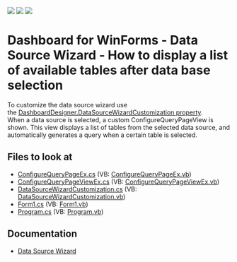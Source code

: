 <!-- default badges list -->
![](https://img.shields.io/endpoint?url=https://codecentral.devexpress.com/api/v1/VersionRange/128580569/17.2.3%2B)
[![](https://img.shields.io/badge/Open_in_DevExpress_Support_Center-FF7200?style=flat-square&logo=DevExpress&logoColor=white)](https://supportcenter.devexpress.com/ticket/details/T279129)
[![](https://img.shields.io/badge/📖_How_to_use_DevExpress_Examples-e9f6fc?style=flat-square)](https://docs.devexpress.com/GeneralInformation/403183)
<!-- default badges end -->

# Dashboard for WinForms - Data Source Wizard - How to display a list of available tables after data base selection

To customize the data source wizard use the <a href="https://documentation.devexpress.com/#Dashboard/DevExpressDashboardWinDashboardDesigner_DataSourceWizardCustomizationtopic">DashboardDesigner.DataSourceWizardCustomization property</a>. <br>When a data source is selected, a custom ConfigureQueryPageView is shown. This view displays a list of tables from the selected data source, and automatically generates a query when a certain table is selected. 

<!-- default file list -->
## Files to look at

* [ConfigureQueryPageEx.cs](./CS/DSWizardQueryTables/ConfigureQueryPageEx.cs) (VB: [ConfigureQueryPageEx.vb](./VB/DSWizardQueryTables/ConfigureQueryPageEx.vb))
* [ConfigureQueryPageViewEx.cs](./CS/DSWizardQueryTables/ConfigureQueryPageViewEx.cs) (VB: [ConfigureQueryPageViewEx.vb](./VB/DSWizardQueryTables/ConfigureQueryPageViewEx.vb))
* [DataSourceWizardCustomization.cs](./CS/DSWizardQueryTables/DataSourceWizardCustomization.cs) (VB: [DataSourceWizardCustomization.vb](./VB/DSWizardQueryTables/DataSourceWizardCustomization.vb))
* [Form1.cs](./CS/DSWizardQueryTables/Form1.cs) (VB: [Form1.vb](./VB/DSWizardQueryTables/Form1.vb))
* [Program.cs](./CS/DSWizardQueryTables/Program.cs) (VB: [Program.vb](./VB/DSWizardQueryTables/Program.vb))
<!-- default file list end -->

## Documentation

- [Data Source Wizard](https://docs.devexpress.com/Dashboard/17652/winforms-dashboard/winforms-designer/dialogs-and-wizards/data-source-wizard)
